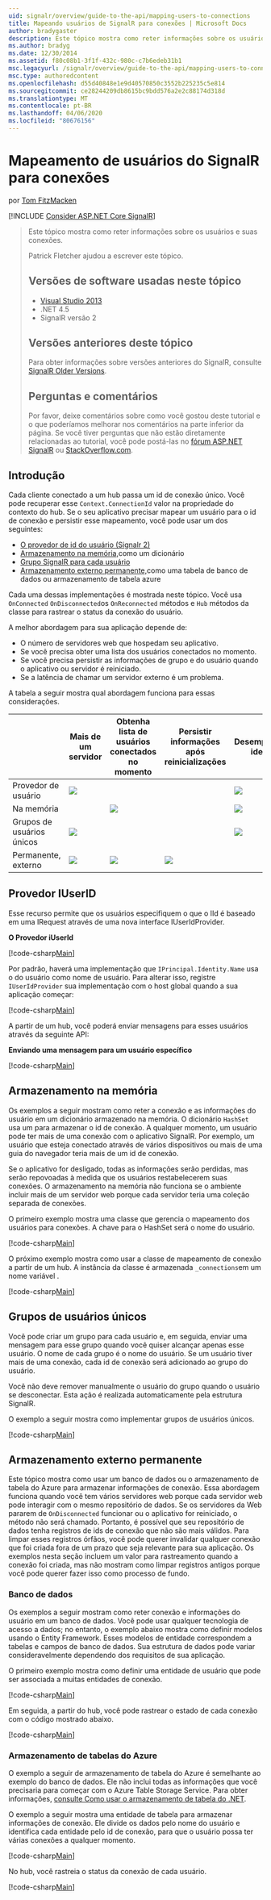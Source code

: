 ```yaml
---
uid: signalr/overview/guide-to-the-api/mapping-users-to-connections
title: Mapeando usuários de SignalR para conexões | Microsoft Docs
author: bradygaster
description: Este tópico mostra como reter informações sobre os usuários e suas conexões. Patrick Fletcher ajudou a escrever este tópico. Versões de software usadas neste tópico...
ms.author: bradyg
ms.date: 12/30/2014
ms.assetid: f80c08b1-3f1f-432c-980c-c7b6edeb31b1
msc.legacyurl: /signalr/overview/guide-to-the-api/mapping-users-to-connections
msc.type: authoredcontent
ms.openlocfilehash: d55d40848e1e9d40570850c3552b225235c5e814
ms.sourcegitcommit: ce28244209db8615bc9bdd576a2e2c88174d318d
ms.translationtype: MT
ms.contentlocale: pt-BR
ms.lasthandoff: 04/06/2020
ms.locfileid: "80676156"
---
```

# <a name="mapping-signalr-users-to-connections"></a>Mapeamento de usuários do SignalR para conexões

 por [Tom FitzMacken](https://github.com/tfitzmac)

[!INCLUDE [Consider ASP.NET Core SignalR](~/includes/signalr/signalr-version-disambiguation.md)]

> Este tópico mostra como reter informações sobre os usuários e suas conexões.
>
> Patrick Fletcher ajudou a escrever este tópico.
>
> ## <a name="software-versions-used-in-this-topic"></a>Versões de software usadas neste tópico
>
>
> - [Visual Studio 2013](https://my.visualstudio.com/Downloads?q=visual%20studio%202013)
> - .NET 4.5
> - SignalR versão 2
>
>
>
> ## <a name="previous-versions-of-this-topic"></a>Versões anteriores deste tópico
>
> Para obter informações sobre versões anteriores do SignalR, consulte [SignalR Older Versions](../older-versions/index.md).
>
> ## <a name="questions-and-comments"></a>Perguntas e comentários
>
> Por favor, deixe comentários sobre como você gostou deste tutorial e o que poderíamos melhorar nos comentários na parte inferior da página. Se você tiver perguntas que não estão diretamente relacionadas ao tutorial, você pode postá-las no [fórum ASP.NET SignalR](https://forums.asp.net/1254.aspx/1?ASP+NET+SignalR) ou [StackOverflow.com](http://stackoverflow.com/).

## <a name="introduction"></a>Introdução

Cada cliente conectado a um hub passa um id de conexão único. Você pode recuperar esse `Context.ConnectionId` valor na propriedade do contexto do hub. Se o seu aplicativo precisar mapear um usuário para o id de conexão e persistir esse mapeamento, você pode usar um dos seguintes:

- [O provedor de id do usuário (Signalr 2)](#IUserIdProvider)
- [Armazenamento na memória,](#inmemory)como um dicionário
- [Grupo SignalR para cada usuário](#groups)
- [Armazenamento externo permanente,](#database)como uma tabela de banco de dados ou armazenamento de tabela azure

Cada uma dessas implementações é mostrada neste tópico. Você usa `OnConnected` `OnDisconnected`os `OnReconnected` métodos e `Hub` métodos da classe para rastrear o status da conexão do usuário.

A melhor abordagem para sua aplicação depende de:

- O número de servidores web que hospedam seu aplicativo.
- Se você precisa obter uma lista dos usuários conectados no momento.
- Se você precisa persistir as informações de grupo e do usuário quando o aplicativo ou servidor é reiniciado.
- Se a latência de chamar um servidor externo é um problema.

A tabela a seguir mostra qual abordagem funciona para essas considerações.

|  | Mais de um servidor | Obtenha lista de usuários conectados no momento | Persistir informações após reinicializações | Desempenho ideal |
| --- | --- | --- | --- | --- |
| Provedor de usuário | ![](mapping-users-to-connections/_static/image1.png) |  |  | ![](mapping-users-to-connections/_static/image2.png) |
| Na memória |  | ![](mapping-users-to-connections/_static/image3.png) |  | ![](mapping-users-to-connections/_static/image4.png) |
| Grupos de usuários únicos | ![](mapping-users-to-connections/_static/image5.png) |  |  | ![](mapping-users-to-connections/_static/image6.png) |
| Permanente, externo | ![](mapping-users-to-connections/_static/image7.png) | ![](mapping-users-to-connections/_static/image8.png) | ![](mapping-users-to-connections/_static/image9.png) |  |

<a id="IUserIdProvider"></a>

## <a name="iuserid-provider"></a>Provedor IUserID

Esse recurso permite que os usuários especifiquem o que o IId é baseado em uma IRequest através de uma nova interface IUserIdProvider.

**O Provedor iUserId**

[!code-csharp[Main](mapping-users-to-connections/samples/sample1.cs)]

Por padrão, haverá uma implementação que `IPrincipal.Identity.Name` usa o do usuário como nome de usuário. Para alterar isso, registre `IUserIdProvider` sua implementação com o host global quando a sua aplicação começar:

[!code-csharp[Main](mapping-users-to-connections/samples/sample2.cs)]

A partir de um hub, você poderá enviar mensagens para esses usuários através da seguinte API:

**Enviando uma mensagem para um usuário específico**

[!code-csharp[Main](mapping-users-to-connections/samples/sample3.cs?highlight=5)]

<a id="inmemory"></a>

## <a name="in-memory-storage"></a>Armazenamento na memória

Os exemplos a seguir mostram como reter a conexão e as informações do usuário em um dicionário armazenado na memória. O dicionário `HashSet` usa um para armazenar o id de conexão. A qualquer momento, um usuário pode ter mais de uma conexão com o aplicativo SignalR. Por exemplo, um usuário que esteja conectado através de vários dispositivos ou mais de uma guia do navegador teria mais de um id de conexão.

Se o aplicativo for desligado, todas as informações serão perdidas, mas serão repovoadas à medida que os usuários restabelecerem suas conexões. O armazenamento na memória não funciona se o ambiente incluir mais de um servidor web porque cada servidor teria uma coleção separada de conexões.

O primeiro exemplo mostra uma classe que gerencia o mapeamento dos usuários para conexões. A chave para o HashSet será o nome do usuário.

[!code-csharp[Main](mapping-users-to-connections/samples/sample4.cs)]

O próximo exemplo mostra como usar a classe de mapeamento de conexão a partir de um hub. A instância da classe é armazenada `_connections`em um nome variável .

[!code-csharp[Main](mapping-users-to-connections/samples/sample5.cs)]

<a id="groups"></a>

## <a name="single-user-groups"></a>Grupos de usuários únicos

Você pode criar um grupo para cada usuário e, em seguida, enviar uma mensagem para esse grupo quando você quiser alcançar apenas esse usuário. O nome de cada grupo é o nome do usuário. Se um usuário tiver mais de uma conexão, cada id de conexão será adicionado ao grupo do usuário.

Você não deve remover manualmente o usuário do grupo quando o usuário se desconectar. Esta ação é realizada automaticamente pela estrutura SignalR.

O exemplo a seguir mostra como implementar grupos de usuários únicos.

[!code-csharp[Main](mapping-users-to-connections/samples/sample6.cs)]

<a id="database"></a>

## <a name="permanent-external-storage"></a>Armazenamento externo permanente

Este tópico mostra como usar um banco de dados ou o armazenamento de tabela do Azure para armazenar informações de conexão. Essa abordagem funciona quando você tem vários servidores web porque cada servidor web pode interagir com o mesmo repositório de dados. Se os servidores da Web pararem de `OnDisconnected` funcionar ou o aplicativo for reiniciado, o método não será chamado. Portanto, é possível que seu repositório de dados tenha registros de ids de conexão que não são mais válidos. Para limpar esses registros órfãos, você pode querer invalidar qualquer conexão que foi criada fora de um prazo que seja relevante para sua aplicação. Os exemplos nesta seção incluem um valor para rastreamento quando a conexão foi criada, mas não mostram como limpar registros antigos porque você pode querer fazer isso como processo de fundo.

### <a name="database"></a>Banco de dados

Os exemplos a seguir mostram como reter conexão e informações do usuário em um banco de dados. Você pode usar qualquer tecnologia de acesso a dados; no entanto, o exemplo abaixo mostra como definir modelos usando o Entity Framework. Esses modelos de entidade correspondem a tabelas e campos de banco de dados. Sua estrutura de dados pode variar consideravelmente dependendo dos requisitos de sua aplicação.

O primeiro exemplo mostra como definir uma entidade de usuário que pode ser associada a muitas entidades de conexão.

[!code-csharp[Main](mapping-users-to-connections/samples/sample7.cs)]

Em seguida, a partir do hub, você pode rastrear o estado de cada conexão com o código mostrado abaixo.

[!code-csharp[Main](mapping-users-to-connections/samples/sample8.cs)]

<a id="azure"></a>
### <a name="azure-table-storage"></a>Armazenamento de tabelas do Azure

O exemplo a seguir de armazenamento de tabela do Azure é semelhante ao exemplo do banco de dados. Ele não inclui todas as informações que você precisaria para começar com o Azure Table Storage Service. Para obter informações, [consulte Como usar o armazenamento de tabela do .NET](https://azure.microsoft.com/documentation/articles/storage-dotnet-how-to-use-tables/).

O exemplo a seguir mostra uma entidade de tabela para armazenar informações de conexão. Ele divide os dados pelo nome do usuário e identifica cada entidade pelo id de conexão, para que o usuário possa ter várias conexões a qualquer momento.

[!code-csharp[Main](mapping-users-to-connections/samples/sample9.cs)]

No hub, você rastreia o status da conexão de cada usuário.

[!code-csharp[Main](mapping-users-to-connections/samples/sample10.cs)]
